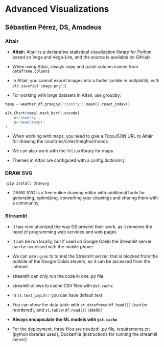# Advanced Visualizations
## Sébastien Pérez, DS, Amadeus
### Altair

* **Altair:** Altair is a declarative statistical visualization library for Python, based on Vega and Vega-Lite, and the source is available on GitHub

* When using Altair, always copy and paste column names from ```dataframe.columns```

* In Altair, you cannot export images into a fodler (unlike in matplotlib, with ```plt.savefig('image.png')```)

* For working with large datasets in Altair, use groupby:

```python
temp = weather_df.groupby('country').mean().reset_index()

alt.Chart(temp).mark_bar().encode(
    x='country',
    y='mean(temp)'
)
```

* When working with maps, you need to give a TopoJSON URL to Altair for drawing the countries/cities/neighborhoods

* We can also work with the ```folium``` library for maps

* Themes in Altair are configured with a config dictionary

### DRAW SVG

```python
!pip install drawSvg
```

* DRAW SVG is a free online drawing editor with additional tools for generating, optimizing, converting your drawings and sharing them with a community.

### Streamlit

* It has revolutionized the way DS present their work, as it removes the need of programming web services and web pages

* It can be run locally, but if used on Google Colab the Streamlit server can be accessed with the mobile phone

* We can use ```ngrok``` to tunnel the Streamlit server, that is blocked from the outside of the Google Colab servers, so it can be accessed from the internet

* streamlit can only run the code in one .py file

* streamlit allows to cache CSV files with ```@st.cache```

* In ```st.text_input()``` you can have default text

* You can show the data table with ```st.dataframe(df.head())``` (can be reordered), and ```st.table(df.head())``` (static)

* **Always encapsulate the ML models with ```@st.cache```**

* For the deployment, three files are needed: .py file, requirements.txt (python libraries used), Dockerfile (instructions for running the streamlit server)
